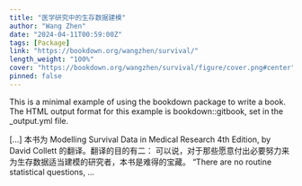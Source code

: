 ```yaml
---
title: "医学研究中的生存数据建模"
author: "Wang Zhen"
date: "2024-04-11T00:59:00Z"
tags: [Package]
link: "https://bookdown.org/wangzhen/survival/"
length_weight: "100%"
cover: "https://bookdown.org/wangzhen/survival/figure/cover.png#center"
pinned: false
---
```


<p>This is a minimal example of using the bookdown package to write a book.
The HTML output format for this example is bookdown::gitbook,
set in the _output.yml file.</p> [...] 本书为 Modelling Survival Data in Medical Research 4th Edition, by David Collett 的翻译。翻译的目的有二： 可以说，对于那些愿意付出必要努力来为生存数据适当建模的研究者，本书是难得的宝藏。 “There are no routine statistical questions, ...
